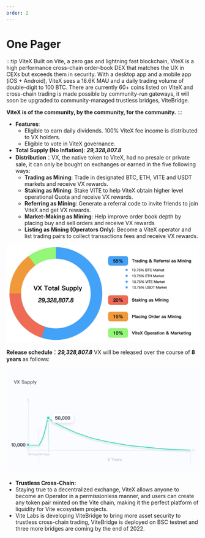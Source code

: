 ```yaml
---
order: 2
---
```


# One Pager

:::tip ViteX
Built on Vite, a zero gas and lightning fast blockchain, ViteX is a high performance cross-chain order-book DEX that matches the UX in CEXs but exceeds them in security. With a desktop app and a mobile app (iOS + Android), ViteX sees a 18.6K MAU and a daily trading volume of double-digit to 100 BTC. There are currently 60+ coins listed on ViteX and cross-chain trading is made possible by community-run gateways, it will soon be upgraded to community-managed trustless bridges, ViteBridge.

**ViteX is of the community, by the community, for the community.**
:::

* **Features**:
  * Eligible to earn daily dividends. 100% ViteX fee income is distributed to VX holders.
  * Eligible to vote in ViteX governance.
* **Total Supply (No Inflation)**: ***29,328,807.8*** 
* **Distribution**：VX, the native token to ViteX, had no presale or private sale, it can only be bought on exchanges or earned in the five following ways:
  * **Trading as Mining**: Trade in designated BTC, ETH, VITE and USDT markets and receive VX rewards.
  * **Staking as Mining**: Stake VITE to help ViteX obtain higher level operational Quota and receive VX rewards.
  * **Referring as Mining**: Generate a referral code to invite friends to join ViteX and get VX rewards.
  * **Market-Making as Mining**: Help improve order book depth by placing buy and sell orders and receive VX rewards 
  * **Listing as Mining (Operators Only)**: Become a ViteX operator and list trading pairs to collect transactions fees and receive VX rewards.

![vx-release-chart](./vx-release-chart.png) 
  
**Release schedule**：***29,328,807.8*** VX will be released over the course of **8 years** as follows:
  
![vx-release-schedule](./vx-release-schedule.png) 

* **Trustless Cross-Chain:**
* Staying true to a decentralized exchange, ViteX allows anyone to become an Operator in a permissionless manner, and users can create any token pair minted on the Vite chain, making it the perfect platform of liquidity for Vite ecosystem projects. 
* Vite Labs is developing ViteBridge to bring more asset security to trustless cross-chain trading, ViteBridge is deployed on BSC testnet and three more bridges are coming by the end of 2022. 

